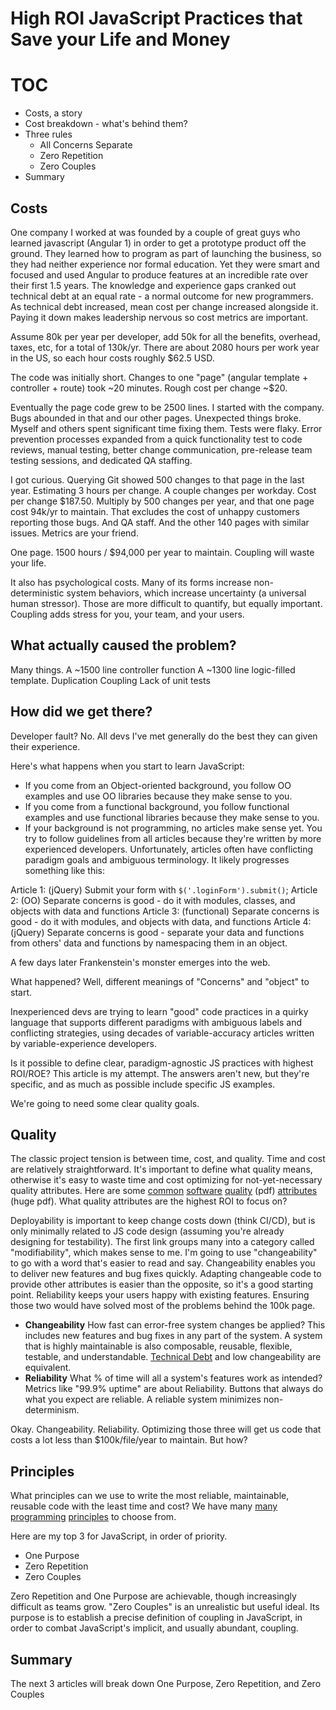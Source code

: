 # High ROI JavaScript Practices that Save your Life and Money

# TOC
* Costs, a story
* Cost breakdown - what's behind them?
* Three rules
  * All Concerns Separate
  * Zero Repetition
  * Zero Couples
* Summary

## Costs
One company I worked at was founded by a couple of great guys who learned javascript (Angular 1) in order to get a prototype product off the ground.  They learned how to program as part of launching the business, so they had neither experience nor formal education.  Yet they were smart and focused and used Angular to produce features at an incredible rate over their first 1.5 years.  The knowledge and experience gaps cranked out technical debt at an equal rate - a normal outcome for new programmers.  As technical debt increased, mean cost per change increased alongside it.  Paying it down makes leadership nervous so cost metrics are important.

Assume 80k per year per developer, add 50k for all the benefits, overhead, taxes, etc, for a total of 130k/yr.  There are about 2080 hours per work year in the US, so each hour costs roughly $62.5 USD.

The code was initially short.  Changes to one "page" (angular template + controller + route) took ~20 minutes.  Rough cost per change ~$20.

Eventually the page code grew to be 2500 lines.  I started with the company.  Bugs abounded in that and our other pages.  Unexpected things broke.  Myself and others spent significant time fixing them.  Tests were flaky.  Error prevention processes expanded from a quick functionality test to code reviews, manual testing, better change communication, pre-release team testing sessions, and dedicated QA staffing.

I got curious.  Querying Git showed 500 changes to that page in the last year.  Estimating 3 hours per change.  A couple changes per workday.  Cost per change $187.50.  Multiply by 500 changes per year, and that one page cost 94k/yr to maintain.  That excludes the cost of unhappy customers reporting those bugs.  And QA staff.  And the other 140 pages with similar issues.  Metrics are your friend.

One page.  1500 hours / $94,000 per year to maintain.  Coupling will waste your life.

It also has psychological costs.  Many of its forms increase non-deterministic system behaviors, which increase uncertainty (a universal human stressor).  Those are more difficult to quantify, but equally important.  Coupling adds stress for you, your team, and your users.

## What actually caused the problem?
Many things.
A ~1500 line controller function
A ~1300 line logic-filled template.
Duplication
Coupling
Lack of unit tests


## How did we get there?
Developer fault?  No.  All devs I've met generally do the best they can given their experience.

Here's what happens when you start to learn JavaScript:
- If you come from an Object-oriented background, you follow OO examples and use OO libraries because they make sense to you.
- If you come from a functional background, you follow functional examples and use functional libraries because they make sense to you.
- If your background is not programming, no articles make sense yet.  You try to follow guidelines from all articles because they're written by more experienced developers.  Unfortunately, articles often have conflicting paradigm goals and ambiguous terminology. It likely progresses something like this:

Article 1: (jQuery) Submit your form with `$('.loginForm').submit()`;
Article 2: (OO) Separate concerns is good - do it with modules, classes, and objects with data and functions
Article 3: (functional) Separate concerns is good - do it with modules, and objects with data, and functions
Article 4: (jQuery) Separate concerns is good - separate your data and functions from others' data and functions by namespacing them in an object.

A few days later Frankenstein's monster emerges into the web.

What happened?  Well, different meanings of "Concerns" and "object" to start.

Inexperienced devs are trying to learn "good" code practices in a quirky language that supports different paradigms with ambiguous labels and conflicting strategies, using decades of variable-accuracy articles written by variable-experience developers.

Is it possible to define clear, paradigm-agnostic JS practices with highest ROI/ROE?  This article is my attempt.  The answers aren't new, but they're specific, and as much as possible include specific JS examples.

We're going to need some clear quality goals.

## Quality
The classic project tension is between time, cost, and quality.  Time and cost are relatively straightforward.  It's important to define what quality means, otherwise it's easy to waste time and cost optimizing for not-yet-necessary quality attributes.  Here are some [common](https://www.infoq.com/articles/atam-quality-attributes) [software](https://msdn.microsoft.com/en-us/library/ee658094.aspx) [quality](https://ewh.ieee.org/r2/southern_nj/BarbacciOct03.pdf) (pdf) [attributes](http://citeseerx.ist.psu.edu/viewdoc/download?doi=10.1.1.101.5016&rep=rep1&type=pdf) (huge pdf).   What quality attributes are the highest ROI to focus on?

Deployability is important to keep change costs down (think CI/CD), but is only minimally related to JS code design (assuming you're already designing for testability).  The first link groups many into a category called "modifiability", which makes sense to me.  I'm going to use "changeability" to go with a word that's easier to read and say.  Changeability enables you to deliver new features and bug fixes quickly.  Adapting changeable code to provide other attributes is easier than the opposite, so it's a good starting point.  Reliability keeps your users happy with existing features.  Ensuring those two would have solved most of the problems behind the 100k page.

- **Changeability** How fast can error-free system changes be applied?  This includes new features and bug fixes in any part of the system.  A system that is highly maintainable is also composable, reusable, flexible, testable, and understandable.  [Technical Debt](https://en.wikipedia.org/wiki/Technical_debt) and low changeability are equivalent.
- **Reliability** What % of time will all a system's features work as intended?  Metrics like "99.9% uptime" are about Reliability.  Buttons that always do what you expect are reliable.  A reliable system minimizes non-determinism.

Okay.  Changeability.  Reliability.  Optimizing those three will get us code that costs a lot less than $100k/file/year to maintain.  But how?

## Principles

What principles can we use to write the most reliable, maintainable, reusable code with the least time and cost?
We have many [many](https://en.wikipedia.org/wiki/List_of_software_development_philosophies) [programming](https://en.wikipedia.org/wiki/Index_of_object-oriented_programming_articles) [principles](https://en.wikipedia.org/wiki/Category:Programming_principles) to choose from.

Here are my top 3 for JavaScript, in order of priority.
- One Purpose
- Zero Repetition
- Zero Couples

Zero Repetition and One Purpose are achievable, though increasingly difficult as teams grow. "Zero Couples" is an unrealistic but useful ideal.  Its purpose is to establish a precise definition of coupling in JavaScript, in order to combat JavaScript's implicit, and usually abundant, coupling.

## Summary
The next 3 articles will break down One Purpose, Zero Repetition, and Zero Couples
